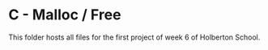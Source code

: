 # C - Malloc / Free 

This folder hosts all files for the first project of week 6 of Holberton School.

